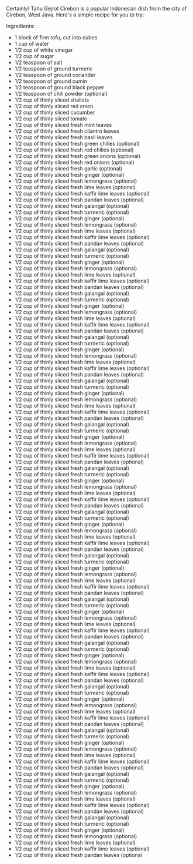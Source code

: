 Certainly! Tahu Gejrot Cirebon is a popular Indonesian dish from the city of Cirebon, West Java. Here's a simple recipe for you to try:

Ingredients:

* 1 block of firm tofu, cut into cubes
* 1 cup of water
* 1/2 cup of white vinegar
* 1/2 cup of sugar
* 1/2 teaspoon of salt
* 1/2 teaspoon of ground turmeric
* 1/2 teaspoon of ground coriander
* 1/2 teaspoon of ground cumin
* 1/2 teaspoon of ground black pepper
* 1/2 teaspoon of chili powder (optional)
* 1/2 cup of thinly sliced shallots
* 1/2 cup of thinly sliced red onion
* 1/2 cup of thinly sliced cucumber
* 1/2 cup of thinly sliced tomato
* 1/2 cup of thinly sliced fresh mint leaves
* 1/2 cup of thinly sliced fresh cilantro leaves
* 1/2 cup of thinly sliced fresh basil leaves
* 1/2 cup of thinly sliced fresh green chilies (optional)
* 1/2 cup of thinly sliced fresh red chilies (optional)
* 1/2 cup of thinly sliced fresh green onions (optional)
* 1/2 cup of thinly sliced fresh red onions (optional)
* 1/2 cup of thinly sliced fresh garlic (optional)
* 1/2 cup of thinly sliced fresh ginger (optional)
* 1/2 cup of thinly sliced fresh lemongrass (optional)
* 1/2 cup of thinly sliced fresh lime leaves (optional)
* 1/2 cup of thinly sliced fresh kaffir lime leaves (optional)
* 1/2 cup of thinly sliced fresh pandan leaves (optional)
* 1/2 cup of thinly sliced fresh galangal (optional)
* 1/2 cup of thinly sliced fresh turmeric (optional)
* 1/2 cup of thinly sliced fresh ginger (optional)
* 1/2 cup of thinly sliced fresh lemongrass (optional)
* 1/2 cup of thinly sliced fresh lime leaves (optional)
* 1/2 cup of thinly sliced fresh kaffir lime leaves (optional)
* 1/2 cup of thinly sliced fresh pandan leaves (optional)
* 1/2 cup of thinly sliced fresh galangal (optional)
* 1/2 cup of thinly sliced fresh turmeric (optional)
* 1/2 cup of thinly sliced fresh ginger (optional)
* 1/2 cup of thinly sliced fresh lemongrass (optional)
* 1/2 cup of thinly sliced fresh lime leaves (optional)
* 1/2 cup of thinly sliced fresh kaffir lime leaves (optional)
* 1/2 cup of thinly sliced fresh pandan leaves (optional)
* 1/2 cup of thinly sliced fresh galangal (optional)
* 1/2 cup of thinly sliced fresh turmeric (optional)
* 1/2 cup of thinly sliced fresh ginger (optional)
* 1/2 cup of thinly sliced fresh lemongrass (optional)
* 1/2 cup of thinly sliced fresh lime leaves (optional)
* 1/2 cup of thinly sliced fresh kaffir lime leaves (optional)
* 1/2 cup of thinly sliced fresh pandan leaves (optional)
* 1/2 cup of thinly sliced fresh galangal (optional)
* 1/2 cup of thinly sliced fresh turmeric (optional)
* 1/2 cup of thinly sliced fresh ginger (optional)
* 1/2 cup of thinly sliced fresh lemongrass (optional)
* 1/2 cup of thinly sliced fresh lime leaves (optional)
* 1/2 cup of thinly sliced fresh kaffir lime leaves (optional)
* 1/2 cup of thinly sliced fresh pandan leaves (optional)
* 1/2 cup of thinly sliced fresh galangal (optional)
* 1/2 cup of thinly sliced fresh turmeric (optional)
* 1/2 cup of thinly sliced fresh ginger (optional)
* 1/2 cup of thinly sliced fresh lemongrass (optional)
* 1/2 cup of thinly sliced fresh lime leaves (optional)
* 1/2 cup of thinly sliced fresh kaffir lime leaves (optional)
* 1/2 cup of thinly sliced fresh pandan leaves (optional)
* 1/2 cup of thinly sliced fresh galangal (optional)
* 1/2 cup of thinly sliced fresh turmeric (optional)
* 1/2 cup of thinly sliced fresh ginger (optional)
* 1/2 cup of thinly sliced fresh lemongrass (optional)
* 1/2 cup of thinly sliced fresh lime leaves (optional)
* 1/2 cup of thinly sliced fresh kaffir lime leaves (optional)
* 1/2 cup of thinly sliced fresh pandan leaves (optional)
* 1/2 cup of thinly sliced fresh galangal (optional)
* 1/2 cup of thinly sliced fresh turmeric (optional)
* 1/2 cup of thinly sliced fresh ginger (optional)
* 1/2 cup of thinly sliced fresh lemongrass (optional)
* 1/2 cup of thinly sliced fresh lime leaves (optional)
* 1/2 cup of thinly sliced fresh kaffir lime leaves (optional)
* 1/2 cup of thinly sliced fresh pandan leaves (optional)
* 1/2 cup of thinly sliced fresh galangal (optional)
* 1/2 cup of thinly sliced fresh turmeric (optional)
* 1/2 cup of thinly sliced fresh ginger (optional)
* 1/2 cup of thinly sliced fresh lemongrass (optional)
* 1/2 cup of thinly sliced fresh lime leaves (optional)
* 1/2 cup of thinly sliced fresh kaffir lime leaves (optional)
* 1/2 cup of thinly sliced fresh pandan leaves (optional)
* 1/2 cup of thinly sliced fresh galangal (optional)
* 1/2 cup of thinly sliced fresh turmeric (optional)
* 1/2 cup of thinly sliced fresh ginger (optional)
* 1/2 cup of thinly sliced fresh lemongrass (optional)
* 1/2 cup of thinly sliced fresh lime leaves (optional)
* 1/2 cup of thinly sliced fresh kaffir lime leaves (optional)
* 1/2 cup of thinly sliced fresh pandan leaves (optional)
* 1/2 cup of thinly sliced fresh galangal (optional)
* 1/2 cup of thinly sliced fresh turmeric (optional)
* 1/2 cup of thinly sliced fresh ginger (optional)
* 1/2 cup of thinly sliced fresh lemongrass (optional)
* 1/2 cup of thinly sliced fresh lime leaves (optional)
* 1/2 cup of thinly sliced fresh kaffir lime leaves (optional)
* 1/2 cup of thinly sliced fresh pandan leaves (optional)
* 1/2 cup of thinly sliced fresh galangal (optional)
* 1/2 cup of thinly sliced fresh turmeric (optional)
* 1/2 cup of thinly sliced fresh ginger (optional)
* 1/2 cup of thinly sliced fresh lemongrass (optional)
* 1/2 cup of thinly sliced fresh lime leaves (optional)
* 1/2 cup of thinly sliced fresh kaffir lime leaves (optional)
* 1/2 cup of thinly sliced fresh pandan leaves (optional)
* 1/2 cup of thinly sliced fresh galangal (optional)
* 1/2 cup of thinly sliced fresh turmeric (optional)
* 1/2 cup of thinly sliced fresh ginger (optional)
* 1/2 cup of thinly sliced fresh lemongrass (optional)
* 1/2 cup of thinly sliced fresh lime leaves (optional)
* 1/2 cup of thinly sliced fresh kaffir lime leaves (optional)
* 1/2 cup of thinly sliced fresh pandan leaves (optional)
* 1/2 cup of thinly sliced fresh galangal (optional)
* 1/2 cup of thinly sliced fresh turmeric (optional)
* 1/2 cup of thinly sliced fresh ginger (optional)
* 1/2 cup of thinly sliced fresh lemongrass (optional)
* 1/2 cup of thinly sliced fresh lime leaves (optional)
* 1/2 cup of thinly sliced fresh kaffir lime leaves (optional)
* 1/2 cup of thinly sliced fresh pandan leaves (optional)
* 1/2 cup of thinly sliced fresh galangal (optional)
* 1/2 cup of thinly sliced fresh turmeric (optional)
* 1/2 cup of thinly sliced fresh ginger (optional)
* 1/2 cup of thinly sliced fresh lemongrass (optional)
* 1/2 cup of thinly sliced fresh lime leaves (optional)
* 1/2 cup of thinly sliced fresh kaffir lime leaves (optional)
* 1/2 cup of thinly sliced fresh pandan leaves (optional)
* 1/2 cup of thinly sliced fresh galangal (optional)
* 1/2 cup of thinly sliced fresh turmeric (optional)
* 1/2 cup of thinly sliced fresh ginger (optional)
* 1/2 cup of thinly sliced fresh lemongrass (optional)
* 1/2 cup of thinly sliced fresh lime leaves (optional)
* 1/2 cup of thinly sliced fresh kaffir lime leaves (optional)
* 1/2 cup of thinly sliced fresh pandan leaves (optional